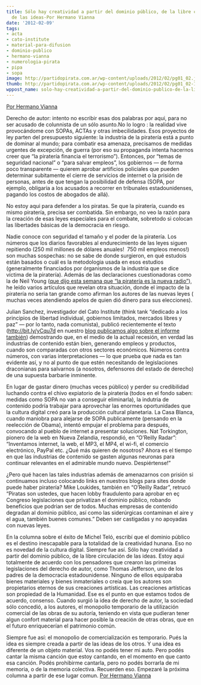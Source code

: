 ```yaml
---
title: Sólo hay creatividad a partir del dominio público, de la libre circulación
  de las ideas-Por Hermano Vianna
date: '2012-02-09'
tags:
- acta
- cato-institute
- material-para-difusion
- dominio-publico
- hermano-vianna
- numerologia-pirata
- pipa
- sopa
image: http://partidopirata.com.ar/wp-content/uploads/2012/02/pg01_02.jpg
thumb: http://partidopirata.com.ar/wp-content/uploads/2012/02/pg01_02-150x150.jpg
wppost_name: solo-hay-creatividad-a-partir-del-dominio-publico-de-la-libre-circulacion-de-las-ideas-por-hermano-vianna
---
```


<a href="https://hermanovianna.wordpress.com/2012/02/04/direito-autoral-novamente/" target="_blank">Por Hermano Vianna</a>

Derecho de autor: intento no escribir esas dos palabras por aqui, para no ser acusado de colunnista de un sólo asunto.No lo logro : la realidad vive provocándome con SOPAs, ACTAs y otras imbecilidades. Esos proyectos de ley parten del presupuesto siguiente: la industria de la piratería está a punto de dominar al mundo; para combatir esa amenaza, precisamos de medidas urgentes de excepción, de guerra (por eso su propaganda intenta hacernos creer que “la piratería financia el terrorismo”). Entonces, por “temas de seguridad nacional” o “para salvar empleos”, los gobiernos — de forma poco transparente — quierem aprobar artificios policiales que pueden determinar subitamente el cierre de servicios de internet o la prisión de personas, antes de que tengan la posibilidad de defensa (SOPA, por ejemplo, obligaria a los acusados a recorrer en tribunales estadounidenses, pagando los costos de abogados de allá).

No estoy aqui para defender a los piratas. Se que la piratería, cuando es mismo piratería, precisa ser combatida. Sin embargo, no veo la razón para la creación de esas leyes especiales para el combate, sobretodo si colocan las libertades básicas de la democracia en riesgo.

Nadie conoce con seguridad el tamaño y el poder de la piratería. Los números que los diarios favorables al endurecimiento de las leyes siguen repitiendo (250 mil millones de dólares anuales!  750 mil empleos menos!) son muchas sospechas: no se sabe de donde surgieron, en qué estudois están basados o cuál es la metodologia usada en esos estudios (generalmente financiados por órganismos de la industria que se dice víctima de la piratería). Además de las declaraciones cuestionadoras como la de Neil Young (<a href="http://partidopirata.com.ar/3035/neil-young-sobre-musica-y-steve-jobs-la-pirateria-es-la-nueva-radio" target="_blank">que dijo esta semana que “la piratería es la nueva radio”</a>), he leído varios artículos que revelan otra situación, donde el impacto de la piratería no seria tan grande como afirman los autores de las nuevas leyes ( muchas veces atendiendo apelos de quien dió dinero para sus elecciones).

Julian Sanchez, investigador del Cato Institute (think tank “dedicado a los principios de libertad individual, gobiernos limitados, mercados libres y paz” — por lo tanto, nada comunista), publicó recientemente el texto (<a href="http://bit.ly/yCqu7d" target="_blank">http://bit.ly/yCqu7d</a> en nuestro <a href="http://partidopirata.com.ar/3049/sobre-numerologia-pirata-los-numeros-que-largan-sobre-perdidas-por-pirateria" target="_blank">blog publicamos algo sobre el informe también</a>) demostrando que, en el medio de la actual recesión, en verdad las industrias de contenido están bien, generando empleos y productos, cuando son comparadas con otros sectores económicos. Números contra números, con varias interpretaciones — lo que prueba que nada es tan evidente así, y no al punto de que estén necesitando de legislaciones draconianas para salvarnos (a nosotros, defensores del estado de derecho) de una supuesta barbarie inminente.

En lugar de gastar dinero (muchas veces público) y perder su credibilidad luchando contra el chivo expiatorio de la piratería (todos en el fondo saben: medidas como SOPA no van a conseguir eliminarla), la indutria de contenido podría trabajar para aprovechar las enormes oportunidades que la cultura digital creó para la producción cultural planetaria. La Casa Blanca, cuando maniobra para alejarse de SOPA publicamente (pensando en la reelección de Obama), intentó empujar el problema para después, convocando al pueblo de internet a presentar soluciones. Nat Torkington, pionero de la web en Nueva Zelandia, respondió, en “O’Reilly Radar”: “Inventamos internet, la web, el MP3, el MP4, el wi-fi, el comercio electrónico, PayPal etc. ¿Qué más quieren de nosotros? Ahora es el tiempo en que las industrias de contenido se gasten algunas neuronas para continuar relevantes en el admirable mundo nuevo. Despiértense!”

¿Pero qué hacen las tales industrias además de amenazarnos con prisión si continuamos incluso colocando links en nuestros blogs para sites donde puede haber piratería? Mike Loukides, también en “O’Reilly Radar”, retrucó “Piratas son ustedes, que hacen lobby fraudulento para aprobar en eç Congreso legislaciones que privatizan el dominio público, robando beneficios que podrian ser de todos. Muchas empresas de contenido degradan al dominio público, así como las siderúrgicas contaminan el aire y el agua, también buenes comunes.” Deben ser castigadas y no apoyadas con nuevas leyes.

En la columna sobre el éxito de Michel Teló, escribí que el dominio público es el destino inescapable para la totalidad de la creatividad hunana. Eso no es novedad de la cultura digital. Siempre fue así. Sólo hay creatividad a partir del dominio público, de la libre circulación de las ideas. Estoy aqui totalmente de acuerdo con los pensadores que crearon las primeiras legislaciones del derecho de autor, como Thomas Jefferson, uno de los padres de la democracia estadounidense. Ninguno de ellos equiparaba bienes materiales y bienes inmateriales o creía que los autores son propietarios eternos de sus creaciones artísticas. Las creaciones artísticas son propiedad de la Humanidad. Ese es el punto en que estamos todos de acuerdo, consenso. Cuando surgió la idea de derecho de autor, la sociedad sólo concedió, a los autores, el monopolio temporario de la utilización comercial de las obras de su autoría,
teniendo en vista que pudieran tener algun confort material para hacer posible la creación de otras obras, que en el futuro enriquecerían el patrimonio común.

Siempre fue así: el monopolio de comercialización es temporario. Pués la idea es siempre creada a partir de las ideas de los otros. Y una idea es diferente de un objeto material. Vos no podés tener mi auto. Pero podés cantar la misma canción que estoy cantando, en el momento en que canto esa canción. Podés prohibirme cantarla, pero no podés borrarla de mi memoria, o de la memoria colectiva. Recuerden eso. Empezaré la próxima columna a partir de ese lugar comun.
<a href="https://hermanovianna.wordpress.com/2012/02/04/direito-autoral-novamente/" target="_blank">Por Hermano Vianna</a>
